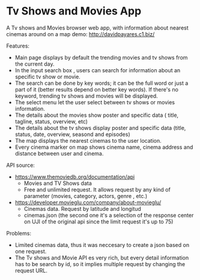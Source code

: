 # Tv Shows and Movies App

 A Tv shows and Movies browser web app, with information about nearest cinemas around on a map
 demo: http://davidpayares.c1.biz/
 
Features:
- Main page displays by default the trending movies and tv shows from the current day.
- In the input search box , users can search for information about an specific tv show or movie.
- The search can be done by key words; it can be the full word or just a part of it (better results depend on better key words). 
  If there's no keyword, trending tv shows and movies will be displayed.
- The select menu let the user select between tv shows or movies information.
- The details about the movies show poster and specific data ( title, tagline, status, overview, etc)
- The details about the tv shows display poster and specific data (title, status, date, overview, seasond and episodes)
- The map displays the nearest cinemas to the user location.
- Every cinema marker on map shows cinema name, cinema address and distance between user and cinema.

API source:
- https://www.themoviedb.org/documentation/api
    - Movies and TV Shows data
    - Free and unlimited request. It allows request by any kind of parameter (movies, category, actors, genre , etc.)
- https://developer.movieglu.com/company/about-movieglu/
    - Cinemas data. Request by latitude and longitud 
    - cinemas.json (the second one it's a selection of the response center on UJI of the original api since the limit request it's up to 75)

Problems:
- Limited cinemas data, thus it was neccesary to create a json based on one request.
- The Tv shows and Movie API es very rich, but every detail information has to be search by id, so it implies multiple request by changing the request URL.
